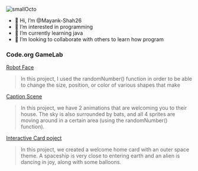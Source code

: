![smallOcto](https://github.com/Mayank-Shah26/Mayank-Shah26/assets/137120134/5cd1af3b-85d4-4099-9ff9-0fa3e62a6ec4)

- 👋 Hi, I’m @Mayank-Shah26
- 👀 I’m interested in programming
- 🌱 I’m currently learning java
- 🤝 I’m looking to collaborate with others to learn how program 

### Code.org GameLab

[Robot Face](https://Mayank-Shah26.github.io/Robot-Face/)
> In this project, I used the randomNumber() function in order to be able to change the size, position, or color of various shapes that make

 [Caption Scene](https://studio.code.org/projects/gamelab/i1760f3KXz9lHjvkUEgxoXpUTni2J6cf_DVEEH75IlQ)
> In this project, we have 2 animations that are welcoming you to their house. The sky is also surrounded by bats, and all 4 sprites are moving around in a certain area (using the randomNumber() function).

[Interactive Card poject](https://studio.code.org/projects/gamelab/obu6p5uFlzh8f7YIQveOQKP2frqsxySBXbRBvy-w9WM)
> In this project, we created a welcome home card with an outer space theme. A spaceship is very close to entering earth and an alien is dancing in joy, along with some balloons.
